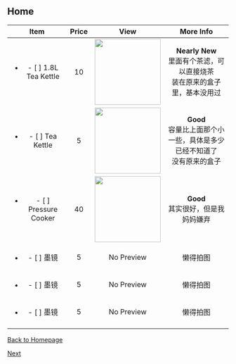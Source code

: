 ## Home

| Item | Price | View | More Info |
| :--: | :---: | :--: | :-------: |
| <ul><li>- [ ] 1.8L Tea Kettle</li></ul> | 10    | <img src="https://images-na.ssl-images-amazon.com/images/I/511BqA5MrYL.jpg" width="150" /> | **Nearly New** <br />里面有个茶滤，可以直接烧茶<br />装在原来的盒子里，基本没用过 |
|<ul><li>- [ ] Tea Kettle</li></ul>|5|<img src="https://ws3.sinaimg.cn/large/006tNbRwly1fucpnu7zwej30m80m8gmb.jpg" width="150" />|**Good**<br />容量比上面那个小一些，具体是多少已经不知道了<br />没有原来的盒子|
|<ul><li>- [ ] Pressure Cooker</li></ul>|40|<img src="https://ws3.sinaimg.cn/large/006tNbRwly1fucppmb9rfj30m80m8q3n.jpg" width="150" />|**Good**<br />其实很好，但是我妈妈嫌弃|
|      <ul><li>- [ ] 墨镜</li></ul>       | 5     | No Preview | 懒得拍图 |
|      <ul><li>- [ ] 墨镜</li></ul>       | 5     | No Preview | 懒得拍图 |
|      <ul><li>- [ ] 墨镜</li></ul>       | 5     | No Preview | 懒得拍图 |
|  |  |  |  |



[Back to Homepage](https://github.com/radium0729/Personal-Sale/blob/master/README.md)

[Next](https://github.com/radium0729/Personal-Sale/blob/master/Cosmetics.md)